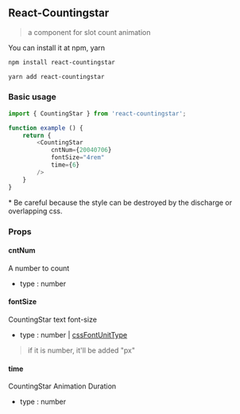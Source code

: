 ## React-Countingstar

> a component for slot count animation

You can install it at npm, yarn

```sh
npm install react-countingstar
```

```sh
yarn add react-countingstar
```

### Basic usage

```js
import { CountingStar } from 'react-countingstar';

function example () {
    return {
        <CountingStar
            cntNum={20040706}
            fontSize="4rem"
            time={6}
        />
    }
}
```

\* Be careful because the style can be destroyed by the discharge or overlapping css.

### Props

#### cntNum

A number to count

- type : number

#### fontSize

CountingStar text font-size

- type : number | [cssFontUnitType](https://gist.github.com/sunwoo0706/f5562efafa91f7d08d17e26341c850b2)

> if it is number, it'll be added "px"

#### time

CountingStar Animation Duration

- type : number